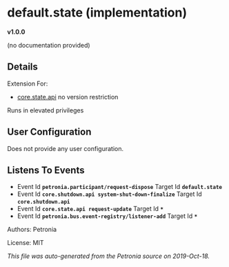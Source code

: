 # default.state (implementation)
**v1.0.0**

(no documentation provided)

## Details

Extension For:
* [core.state.api](core.state.api.md)
  no version restriction


Runs in elevated privileges

## User Configuration

Does not provide any user configuration.







## Listens To Events

* Event Id **`petronia.participant/request-dispose`**
  Target Id **`default.state`**
* Event Id **`core.shutdown.api system-shut-down-finalize`**
  Target Id **`core.shutdown.api`**
* Event Id **`core.state.api request-update`**
  Target Id **`*`**
* Event Id **`petronia.bus.event-registry/listener-add`**
  Target Id **`*`**



Authors: Petronia

License: MIT

*This file was auto-generated from the Petronia source on 2019-Oct-18.*

